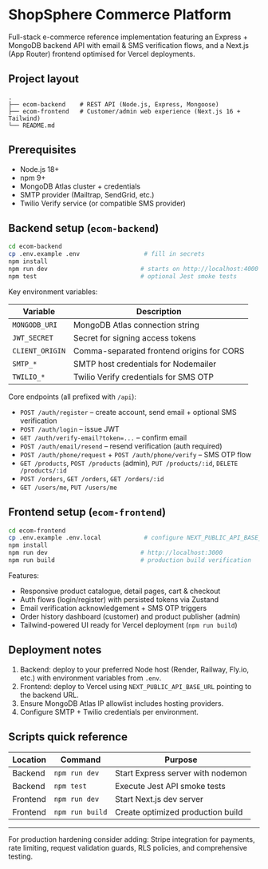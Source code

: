 # ShopSphere Commerce Platform

Full-stack e-commerce reference implementation featuring an Express + MongoDB backend API with email & SMS verification flows, and a Next.js (App Router) frontend optimised for Vercel deployments.

## Project layout

```
.
├── ecom-backend    # REST API (Node.js, Express, Mongoose)
├── ecom-frontend   # Customer/admin web experience (Next.js 16 + Tailwind)
└── README.md
```

## Prerequisites

- Node.js 18+
- npm 9+
- MongoDB Atlas cluster + credentials
- SMTP provider (Mailtrap, SendGrid, etc.)
- Twilio Verify service (or compatible SMS provider)

## Backend setup (`ecom-backend`)

```bash
cd ecom-backend
cp .env.example .env                  # fill in secrets
npm install
npm run dev                          # starts on http://localhost:4000
npm test                             # optional Jest smoke tests
```

Key environment variables:

| Variable | Description |
|----------|-------------|
| `MONGODB_URI` | MongoDB Atlas connection string |
| `JWT_SECRET` | Secret for signing access tokens |
| `CLIENT_ORIGIN` | Comma-separated frontend origins for CORS |
| `SMTP_*` | SMTP host credentials for Nodemailer |
| `TWILIO_*` | Twilio Verify credentials for SMS OTP |

Core endpoints (all prefixed with `/api`):

- `POST /auth/register` – create account, send email + optional SMS verification
- `POST /auth/login` – issue JWT
- `GET /auth/verify-email?token=...` – confirm email
- `POST /auth/email/resend` – resend verification (auth required)
- `POST /auth/phone/request` + `POST /auth/phone/verify` – SMS OTP flow
- `GET /products`, `POST /products` (admin), `PUT /products/:id`, `DELETE /products/:id`
- `POST /orders`, `GET /orders`, `GET /orders/:id`
- `GET /users/me`, `PUT /users/me`

## Frontend setup (`ecom-frontend`)

```bash
cd ecom-frontend
cp .env.example .env.local            # configure NEXT_PUBLIC_API_BASE_URL
npm install
npm run dev                          # http://localhost:3000
npm run build                        # production build verification
```

Features:

- Responsive product catalogue, detail pages, cart & checkout
- Auth flows (login/register) with persisted tokens via Zustand
- Email verification acknowledgement + SMS OTP triggers
- Order history dashboard (customer) and product publisher (admin)
- Tailwind-powered UI ready for Vercel deployment (`npm run build`)

## Deployment notes

1. Backend: deploy to your preferred Node host (Render, Railway, Fly.io, etc.) with environment variables from `.env`.
2. Frontend: deploy to Vercel using `NEXT_PUBLIC_API_BASE_URL` pointing to the backend URL.
3. Ensure MongoDB Atlas IP allowlist includes hosting providers.
4. Configure SMTP + Twilio credentials per environment.

## Scripts quick reference

| Location | Command | Purpose |
|----------|---------|---------|
| Backend | `npm run dev` | Start Express server with nodemon |
| Backend | `npm test` | Execute Jest API smoke tests |
| Frontend | `npm run dev` | Start Next.js dev server |
| Frontend | `npm run build` | Create optimized production build |

---

For production hardening consider adding: Stripe integration for payments, rate limiting, request validation guards, RLS policies, and comprehensive testing.
